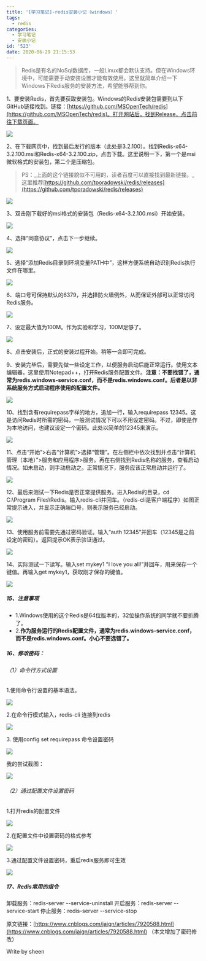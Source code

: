 ```yaml
---
title: '[学习笔记]-redis安装小记（windows）'
tags:
  - redis
categories:
  - 学习笔记
  - 安装小记
id: '523'
date: 2020-06-29 21:15:53
---
```

> Redis是有名的NoSql数据库，一般Linux都会默认支持。但在Windows环境中，可能需要手动安装设置才能有效使用。这里就简单介绍一下Windows下Redis服务的安装方法，希望能够帮到你。

<!--more-->

1、要安装Redis，首先要获取安装包。Windows的Redis安装包需要到以下GitHub链接找到。链接：[https://github.com/MSOpenTech/redis](https://github.com/MSOpenTech/redis)。打开网站后，找到Release，点击前往下载页面。

![](%E5%AD%A6%E4%B9%A0%E7%AC%94%E8%AE%B0-redis%E5%AE%89%E8%A3%85%E5%B0%8F%E8%AE%B0%EF%BC%88windows%EF%BC%89/o_1.png)

2、在下载网页中，找到最后发行的版本（此处是3.2.100）。找到Redis-x64-3.2.100.msi和Redis-x64-3.2.100.zip，点击下载。这里说明一下，第一个是msi微软格式的安装包，第二个是压缩包。

> PS：_上面的这个链接貌似不可用的，读者百度可以直接找到最新链接。_这里推荐[https://github.com/tporadowski/redis/releases](https://github.com/tporadowski/redis/releases)

![](%E5%AD%A6%E4%B9%A0%E7%AC%94%E8%AE%B0-redis%E5%AE%89%E8%A3%85%E5%B0%8F%E8%AE%B0%EF%BC%88windows%EF%BC%89/o_2.png)

3、双击刚下载好的msi格式的安装包（Redis-x64-3.2.100.msi）开始安装。

![](%E5%AD%A6%E4%B9%A0%E7%AC%94%E8%AE%B0-redis%E5%AE%89%E8%A3%85%E5%B0%8F%E8%AE%B0%EF%BC%88windows%EF%BC%89/o_3.png)

4、选择“同意协议”，点击下一步继续。

![](%E5%AD%A6%E4%B9%A0%E7%AC%94%E8%AE%B0-redis%E5%AE%89%E8%A3%85%E5%B0%8F%E8%AE%B0%EF%BC%88windows%EF%BC%89/o_4.png)

5、选择“添加Redis目录到环境变量PATH中”，这样方便系统自动识别Redis执行文件在哪里。

![](%E5%AD%A6%E4%B9%A0%E7%AC%94%E8%AE%B0-redis%E5%AE%89%E8%A3%85%E5%B0%8F%E8%AE%B0%EF%BC%88windows%EF%BC%89/o_5.png)

6、端口号可保持默认的6379，并选择防火墙例外，从而保证外部可以正常访问Redis服务。

![](%E5%AD%A6%E4%B9%A0%E7%AC%94%E8%AE%B0-redis%E5%AE%89%E8%A3%85%E5%B0%8F%E8%AE%B0%EF%BC%88windows%EF%BC%89/o_6.png)

7、设定最大值为100M。作为实验和学习，100M足够了。

![](%E5%AD%A6%E4%B9%A0%E7%AC%94%E8%AE%B0-redis%E5%AE%89%E8%A3%85%E5%B0%8F%E8%AE%B0%EF%BC%88windows%EF%BC%89/o_7.png)

8、点击安装后，正式的安装过程开始。稍等一会即可完成。

9、安装完毕后，需要先做一些设定工作，以便服务启动后能正常运行。使用文本编辑器，这里使用Notepad++，打开Redis服务配置文件。**注意：不要找错了，通常为redis.windows-service.conf，而不是redis.windows.conf。后者是以非系统服务方式启动程序使用的配置文件。**

![](%E5%AD%A6%E4%B9%A0%E7%AC%94%E8%AE%B0-redis%E5%AE%89%E8%A3%85%E5%B0%8F%E8%AE%B0%EF%BC%88windows%EF%BC%89/o_9.png)

10、找到含有requirepass字样的地方，追加一行，输入requirepass 12345。这是访问Redis时所需的密码，一般测试情况下可以不用设定密码。不过，即使是作为本地访问，也建议设定一个密码。此处以简单的12345来演示。

![](%E5%AD%A6%E4%B9%A0%E7%AC%94%E8%AE%B0-redis%E5%AE%89%E8%A3%85%E5%B0%8F%E8%AE%B0%EF%BC%88windows%EF%BC%89/o_10.png)

11、点击“开始”>右击“计算机”>选择“管理”。在左侧栏中依次找到并点击“计算机管理（本地）”>服务和应用程序>服务。再在右侧找到Redis名称的服务，查看启动情况。如未启动，则手动启动之。正常情况下，服务应该正常启动并运行了。

![](%E5%AD%A6%E4%B9%A0%E7%AC%94%E8%AE%B0-redis%E5%AE%89%E8%A3%85%E5%B0%8F%E8%AE%B0%EF%BC%88windows%EF%BC%89/o_11.png)

12、最后来测试一下Redis是否正常提供服务。进入Redis的目录，cd C:\\Program Files\\Redis。输入redis-cli并回车。（redis-cli是客户端程序）如图正常提示进入，并显示正确端口号，则表示服务已经启动。

![](%E5%AD%A6%E4%B9%A0%E7%AC%94%E8%AE%B0-redis%E5%AE%89%E8%A3%85%E5%B0%8F%E8%AE%B0%EF%BC%88windows%EF%BC%89/o_12.png)

13、使用服务前需要先通过密码验证。输入“auth 12345”并回车（12345是之前设定的密码）。返回提示OK表示验证通过。

![](%E5%AD%A6%E4%B9%A0%E7%AC%94%E8%AE%B0-redis%E5%AE%89%E8%A3%85%E5%B0%8F%E8%AE%B0%EF%BC%88windows%EF%BC%89/o_13.png)

14、实际测试一下读写。输入set mykey1 "I love you all!”并回车，用来保存一个键值。再输入get mykey1，获取刚才保存的键值。

![](%E5%AD%A6%E4%B9%A0%E7%AC%94%E8%AE%B0-redis%E5%AE%89%E8%A3%85%E5%B0%8F%E8%AE%B0%EF%BC%88windows%EF%BC%89/o_14.png)

##### 15、注意事项

*   1.Windows使用的这个Redis是64位版本的，32位操作系统的同学就不要折腾了。
*   2.**作为服务运行的Redis配置文件，通常为redis.windows-service.conf，而不是redis.windows.conf。小心不要选错了。**

##### 16、修改密码：

###### （1）命令行方式设置

1.使用命令行设置的基本语法。

![](%E5%AD%A6%E4%B9%A0%E7%AC%94%E8%AE%B0-redis%E5%AE%89%E8%A3%85%E5%B0%8F%E8%AE%B0%EF%BC%88windows%EF%BC%89/8a17b3042e6817e9599a304cd356d53da924ced2.png)

2.在命令行模式输入，redis-cli 连接到redis

![](%E5%AD%A6%E4%B9%A0%E7%AC%94%E8%AE%B0-redis%E5%AE%89%E8%A3%85%E5%B0%8F%E8%AE%B0%EF%BC%88windows%EF%BC%89/a965c6e9ccd2bb664122bbf49b2a04e23fa2c6d2.png)

3\. 使用config set requirepass 命令设置密码[](http://jingyan.baidu.com/album/ff42efa9501763819e2202e4.html?picindex=3)

![](%E5%AD%A6%E4%B9%A0%E7%AC%94%E8%AE%B0-redis%E5%AE%89%E8%A3%85%E5%B0%8F%E8%AE%B0%EF%BC%88windows%EF%BC%89/116b1ae23ea23a42b6019ea43733ec3835bbc0d2.png)

我的尝试截图：

![](%E5%AD%A6%E4%B9%A0%E7%AC%94%E8%AE%B0-redis%E5%AE%89%E8%A3%85%E5%B0%8F%E8%AE%B0%EF%BC%88windows%EF%BC%89/image-20200624224934922.png)

###### （2）通过配置文件设置密码

1.打开redis的配置文件

![](%E5%AD%A6%E4%B9%A0%E7%AC%94%E8%AE%B0-redis%E5%AE%89%E8%A3%85%E5%B0%8F%E8%AE%B0%EF%BC%88windows%EF%BC%89/image-20200624225425662.png)

2.在配置文件中设置密码的格式参考

![](%E5%AD%A6%E4%B9%A0%E7%AC%94%E8%AE%B0-redis%E5%AE%89%E8%A3%85%E5%B0%8F%E8%AE%B0%EF%BC%88windows%EF%BC%89/image-20200624225319989.png)

3.通过配置文件设置密码，重启redis服务即可生效

![](%E5%AD%A6%E4%B9%A0%E7%AC%94%E8%AE%B0-redis%E5%AE%89%E8%A3%85%E5%B0%8F%E8%AE%B0%EF%BC%88windows%EF%BC%89/efb861bd4c7c34b31b3a0d0e5841037de03731d3.png)

##### 17、Redis常用的指令

卸载服务：redis-server --service-uninstall 开启服务：redis-server --service-start 停止服务：redis-server --service-stop

原文链接：[https://www.cnblogs.com/jaign/articles/7920588.html](https://www.cnblogs.com/jaign/articles/7920588.html) （本文增加了密码修改）

Write by sheen